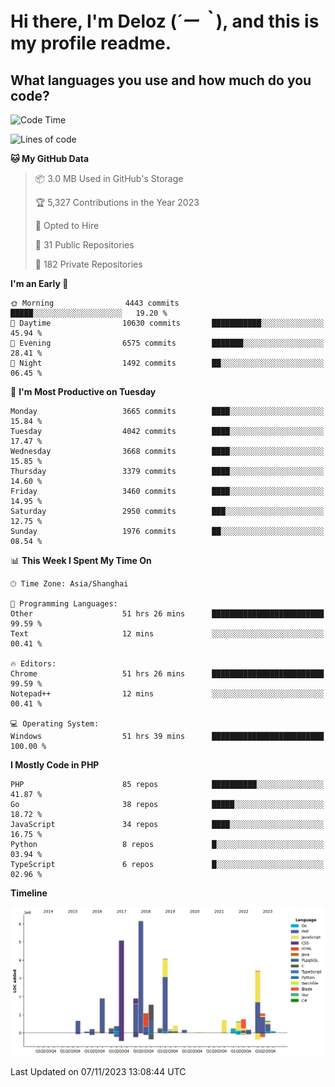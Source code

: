 # **Hi there, I'm Deloz (*´ー｀*), and this is my profile readme.**

## **What languages you use and how much do you code?**

<!--START_SECTION:waka-->
![Code Time](http://img.shields.io/badge/Code%20Time-2%2C738%20hrs%2057%20mins-blue)

![Lines of code](https://img.shields.io/badge/From%20Hello%20World%20I%27ve%20Written-32.1%20million%20lines%20of%20code-blue)

**🐱 My GitHub Data** 

> 📦 3.0 MB Used in GitHub's Storage 
 > 
> 🏆 5,327 Contributions in the Year 2023
 > 
> 💼 Opted to Hire
 > 
> 📜 31 Public Repositories 
 > 
> 🔑 182 Private Repositories 
 > 
**I'm an Early 🐤** 

```text
🌞 Morning                4443 commits        █████░░░░░░░░░░░░░░░░░░░░   19.20 % 
🌆 Daytime                10630 commits       ███████████░░░░░░░░░░░░░░   45.94 % 
🌃 Evening                6575 commits        ███████░░░░░░░░░░░░░░░░░░   28.41 % 
🌙 Night                  1492 commits        ██░░░░░░░░░░░░░░░░░░░░░░░   06.45 % 
```
📅 **I'm Most Productive on Tuesday** 

```text
Monday                   3665 commits        ████░░░░░░░░░░░░░░░░░░░░░   15.84 % 
Tuesday                  4042 commits        ████░░░░░░░░░░░░░░░░░░░░░   17.47 % 
Wednesday                3668 commits        ████░░░░░░░░░░░░░░░░░░░░░   15.85 % 
Thursday                 3379 commits        ████░░░░░░░░░░░░░░░░░░░░░   14.60 % 
Friday                   3460 commits        ████░░░░░░░░░░░░░░░░░░░░░   14.95 % 
Saturday                 2950 commits        ███░░░░░░░░░░░░░░░░░░░░░░   12.75 % 
Sunday                   1976 commits        ██░░░░░░░░░░░░░░░░░░░░░░░   08.54 % 
```


📊 **This Week I Spent My Time On** 

```text
🕑︎ Time Zone: Asia/Shanghai

💬 Programming Languages: 
Other                    51 hrs 26 mins      █████████████████████████   99.59 % 
Text                     12 mins             ░░░░░░░░░░░░░░░░░░░░░░░░░   00.41 % 

🔥 Editors: 
Chrome                   51 hrs 26 mins      █████████████████████████   99.59 % 
Notepad++                12 mins             ░░░░░░░░░░░░░░░░░░░░░░░░░   00.41 % 

💻 Operating System: 
Windows                  51 hrs 39 mins      █████████████████████████   100.00 % 
```

**I Mostly Code in PHP** 

```text
PHP                      85 repos            ██████████░░░░░░░░░░░░░░░   41.87 % 
Go                       38 repos            █████░░░░░░░░░░░░░░░░░░░░   18.72 % 
JavaScript               34 repos            ████░░░░░░░░░░░░░░░░░░░░░   16.75 % 
Python                   8 repos             █░░░░░░░░░░░░░░░░░░░░░░░░   03.94 % 
TypeScript               6 repos             █░░░░░░░░░░░░░░░░░░░░░░░░   02.96 % 
```



**Timeline**

![Lines of Code chart](https://raw.githubusercontent.com/deloz/deloz/main/assets/bar_graph.png)


 Last Updated on 07/11/2023 13:08:44 UTC
<!--END_SECTION:waka-->
